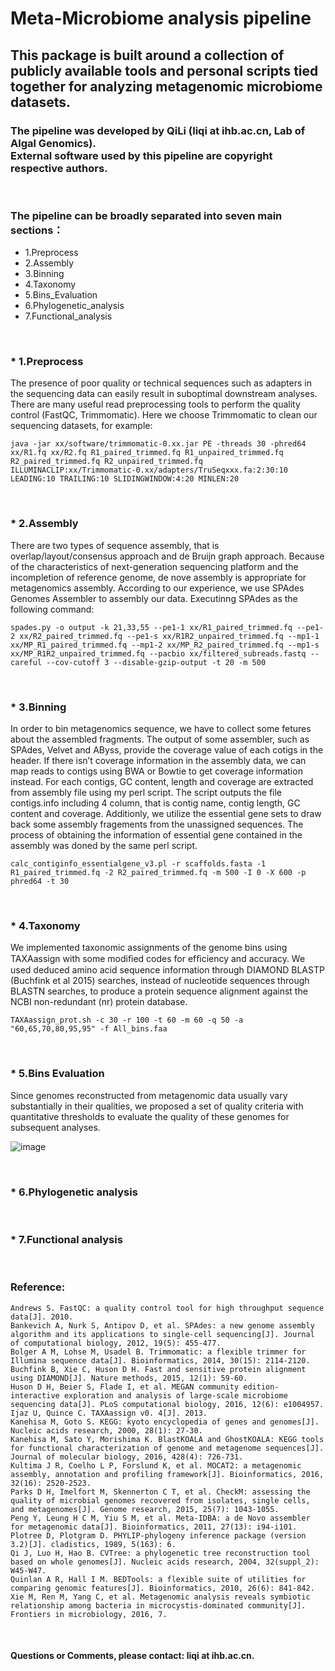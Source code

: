 # Meta-Microbiome analysis pipeline

## This package is built around a collection of publicly available tools and personal scripts tied together for analyzing metagenomic microbiome datasets.

### The pipeline was developed by QiLi (liqi at ihb.ac.cn, Lab of Algal Genomics).<br> External software used by this pipeline are copyright respective authors.
<br>

### The pipeline can be broadly separated into seven main sections：
* 1.Preprocess
* 2.Assembly
* 3.Binning
* 4.Taxonomy
* 5.Bins_Evaluation
* 6.Phylogenetic_analysis
* 7.Functional_analysis
<br>

### * 1.Preprocess
  The presence of poor quality or technical sequences such as adapters in the sequencing data can easily result in suboptimal downstream analyses. There are many useful read preprocessing tools to perform the quality control (FastQC, Trimmomatic). Here we choose Trimmomatic to clean our sequencing datasets, for example:
  
    java -jar xx/software/trimmomatic-0.xx.jar PE -threads 30 -phred64 xx/R1.fq xx/R2.fq R1_paired_trimmed.fq R1_unpaired_trimmed.fq R2_paired_trimmed.fq R2_unpaired_trimmed.fq ILLUMINACLIP:xx/Trimmomatic-0.xx/adapters/TruSeqxxx.fa:2:30:10 LEADING:10 TRAILING:10 SLIDINGWINDOW:4:20 MINLEN:20

<br>

### * 2.Assembly
  There are two types of sequence assembly, that is overlap/layout/consensus approach and de Bruijn graph approach. Because of the characteristics of next-generation sequencing platform and the incompletion of reference genome, de nove assembly is appropriate for metagenomics assembly. According to our experience, we use SPAdes Genomes Assembler to assembly our data. Executinng SPAdes as the following command:
  
    spades.py -o output -k 21,33,55 --pe1-1 xx/R1_paired_trimmed.fq --pe1-2 xx/R2_paired_trimmed.fq --pe1-s xx/R1R2_unpaired_trimmed.fq --mp1-1 xx/MP_R1_paired_trimmed.fq --mp1-2 xx/MP_R2_paired_trimmed.fq --mp1-s xx/MP_R1R2_unpaired_trimmed.fq --pacbio xx/filtered_subreads.fastq --careful --cov-cutoff 3 --disable-gzip-output -t 20 -m 500

<br>

### * 3.Binning
  In order to bin metagenomics sequence, we have to collect some fetures about the assembled fragments. The output of some assembler, such as SPAdes, Velvet and AByss, provide the coverage value of each cotigs in the header. If there isn’t coverage information in the assembly data, we can map reads to contigs using BWA or Bowtie to get coverage information instead. For each contigs, GC content, length and coverage are extracted from assembly file using my perl script. The script outputs the file contigs.info including 4 column, that is contig name, contig length, GC content and coverage. Additionly, we utilize the essential gene sets to draw back some assembly fragements from the unassigned sequences. The process of obtaining the information of essential gene contained in the assembly was doned by the same perl script.

    calc_contiginfo_essentialgene_v3.pl -r scaffolds.fasta -1 R1_paired_trimmed.fq -2 R2_paired_trimmed.fq -m 500 -I 0 -X 600 -p phred64 -t 30
    
<br>

### * 4.Taxonomy
  We implemented taxonomic assignments of the genome bins using TAXAassign with some modiﬁed codes for efﬁciency and accuracy. We used deduced amino acid sequence information through DIAMOND BLASTP (Buchfink et al 2015) searches, instead of nucleotide sequences through BLASTN searches, to produce a protein sequence alignment against the NCBI non-redundant (nr) protein database. 
    
    TAXAassign_prot.sh -c 30 -r 100 -t 60 -m 60 -q 50 -a "60,65,70,80,95,95" -f All_bins.faa

<br>

### * 5.Bins Evaluation
  Since genomes reconstructed from metagenomic data usually vary substantially in their qualities, we proposed a set of quality criteria with quantitative thresholds to evaluate the quality of these genomes for subsequent analyses.

![image](https://github.com/qi-lee/Meta-Microbiome/blob/master/5_Bins_Evaluation/quality.JPG)
    
<br>

### * 6.Phylogenetic analysis

<br>

### * 7.Functional analysis

<br>

### Reference:
    Andrews S. FastQC: a quality control tool for high throughput sequence data[J]. 2010.
    Bankevich A, Nurk S, Antipov D, et al. SPAdes: a new genome assembly algorithm and its applications to single-cell sequencing[J]. Journal of computational biology, 2012, 19(5): 455-477.
    Bolger A M, Lohse M, Usadel B. Trimmomatic: a flexible trimmer for Illumina sequence data[J]. Bioinformatics, 2014, 30(15): 2114-2120.
    Buchfink B, Xie C, Huson D H. Fast and sensitive protein alignment using DIAMOND[J]. Nature methods, 2015, 12(1): 59-60.
    Huson D H, Beier S, Flade I, et al. MEGAN community edition-interactive exploration and analysis of large-scale microbiome sequencing data[J]. PLoS computational biology, 2016, 12(6): e1004957.
    Ijaz U, Quince C. TAXAassign v0. 4[J]. 2013.
    Kanehisa M, Goto S. KEGG: kyoto encyclopedia of genes and genomes[J]. Nucleic acids research, 2000, 28(1): 27-30.
    Kanehisa M, Sato Y, Morishima K. BlastKOALA and GhostKOALA: KEGG tools for functional characterization of genome and metagenome sequences[J]. Journal of molecular biology, 2016, 428(4): 726-731.
    Kultima J R, Coelho L P, Forslund K, et al. MOCAT2: a metagenomic assembly, annotation and profiling framework[J]. Bioinformatics, 2016, 32(16): 2520-2523.
    Parks D H, Imelfort M, Skennerton C T, et al. CheckM: assessing the quality of microbial genomes recovered from isolates, single cells, and metagenomes[J]. Genome research, 2015, 25(7): 1043-1055.
    Peng Y, Leung H C M, Yiu S M, et al. Meta-IDBA: a de Novo assembler for metagenomic data[J]. Bioinformatics, 2011, 27(13): i94-i101.
    Plotree D, Plotgram D. PHYLIP-phylogeny inference package (version 3.2)[J]. cladistics, 1989, 5(163): 6.
    Qi J, Luo H, Hao B. CVTree: a phylogenetic tree reconstruction tool based on whole genomes[J]. Nucleic acids research, 2004, 32(suppl_2): W45-W47.
    Quinlan A R, Hall I M. BEDTools: a flexible suite of utilities for comparing genomic features[J]. Bioinformatics, 2010, 26(6): 841-842.
    Xie M, Ren M, Yang C, et al. Metagenomic analysis reveals symbiotic relationship among bacteria in microcystis-dominated community[J]. Frontiers in microbiology, 2016, 7.
<br>

#### Questions or Comments, please contact: liqi at ihb.ac.cn.
